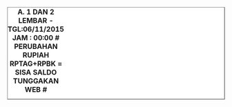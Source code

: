 
<HTML>
<HEAD>
<META HTTP-EQUIV="Content-Type" CONTENT="text/html;charset=windows-1252">
<TITLE>MONITOR LEMBAR BILLMAN NOPEMBER 2015 - RAYON KLUNGKUNG</TITLE>

</HEAD>
<BODY>
<TABLE BORDER=1 BGCOLOR=#ffffff CELLSPACING=0><FONT FACE="Segoe UI" COLOR=#000000><CAPTION><B>A. 1 DAN 2 LEMBAR - TGL:06/11/2015 JAM : 00:00 # PERUBAHAN RUPIAH RPTAG+RPBK = SISA SALDO TUNGGAKAN WEB #
</B></CAPTION></FONT>

</TBODY>
<TFOOT></TFOOT>
</TABLE>
</BODY>
</HTML> 
